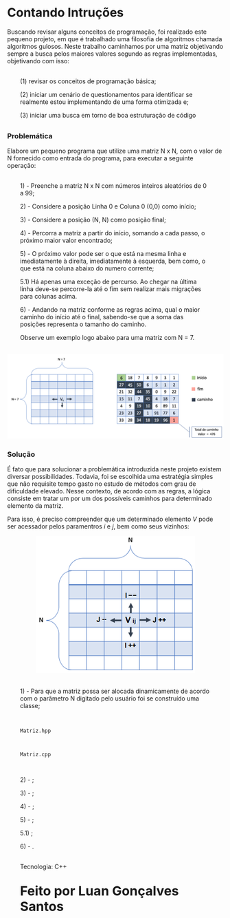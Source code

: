 # <b>Contando Intruções</b>
	
<p style="text-aling: center; ">Buscando revisar alguns conceitos de programação, foi realizado este pequeno projeto, em que é trabalhado uma filosofia de algoritmos chamada algoritmos gulosos. Neste trabalho caminhamos por uma matriz objetivando sempre a busca pelos maiores valores segundo as regras implementadas, objetivando com isso:</p>

<div style="margin: 30px 30px 30px 30px;"><p>(1) revisar os conceitos de programação básica;</p><p>(2) iniciar um cenário de questionamentos para identificar se realmente estou implementando de uma forma otimizada e; </p><p>(3) iniciar uma busca em torno de boa estruturação de código</p></div>

<h3>Problemática</h3>
<p>Elabore um pequeno programa que utilize uma matriz N x N, com o valor de N fornecido como entrada do programa, para executar a seguinte operação:</p>

<div style="margin: 30px 30px 30px 30px;"><p>1) - Preenche a matriz N x N com números inteiros aleatórios de 0 a 99;</p>
<p>2) - Considere a posição Linha 0 e Coluna 0 (0,0) como início;</p>
<p>3) - Considere a posição (N, N) como posição final;</p>
<p>4) - Percorra a matriz a partir do início, somando a cada passo, o próximo maior valor encontrado;</p>
<p>5) - O próximo valor pode ser o que está na mesma linha e imediatamente à direita, imediatamente à esquerda, bem como, o que está na coluna abaixo do numero corrente;</p>
<p>5.1) Há apenas uma exceção de percurso. Ao chegar na última linha deve-se percorre-la até o fim sem realizar mais migrações para colunas acima.</p>
<p>6) - Andando na matriz conforme as regras acima, qual o maior caminho do início até o final, sabendo-se que a soma das posições representa o tamanho do caminho.</p
<p>Observe um exemplo logo abaixo para uma matriz com N = 7.</p></div>

<img src="img/Exemplo.png"/>

<h3>Solução</h3>
<p>É fato que para solucionar a problemática introduzida neste projeto existem diversar possibilidades. Todavia, foi se escolhida uma estratégia simples que não requisite tempo gasto no estudo de métodos com grau de dificuldade elevado. Nesse contexto, de acordo com as regras, a lógica consiste em tratar um por um dos possíveis caminhos para determinado elemento da matriz.</p> 
<p>Para isso, é preciso compreender que um determinado elemento <i>V</i> pode ser acessador pelos paramentros <i>i</i> e <i>j</i>, bem como seus vizinhos:</p>
<center><img src="img/Exemplo2.png"></center>
<div style="margin: 30px 30px 30px 30px;"><p>1) - Para que a matriz possa ser alocada dinamicamente de acordo com o parâmetro N digitado pelo usuário foi se construído uma classe;</p>
<code>
<p>Matriz.hpp</p>
<p>Matriz.cpp</p>
</code>
<p>2) - ;</p>
<p>3) - ;</p>
<p>4) - ;</p>
<p>5) - ;</p>
<p>5.1) ;</p>
<p>6) - .</p></div>

<div style="margin: 30px 30px 30px 30px;"><p>Tecnologia: C++</p></div>
 
<div style="margin: 30px 30px 30px 30px; font-size: 30px;"><p><b>Feito por Luan Gonçalves Santos</p><b></div>

